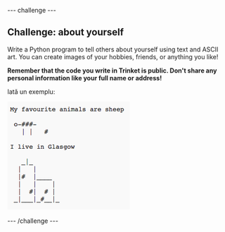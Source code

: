 \--- challenge \---

## Challenge: about yourself

Write a Python program to tell others about yourself using text and ASCII art. You can create images of your hobbies, friends, or anything you like!

**Remember that the code you write in Trinket is public. Don't share any personal information like your full name or address!**

Iată un exemplu:

![captură de ecran](images/me-about.png)

\--- /challenge \---